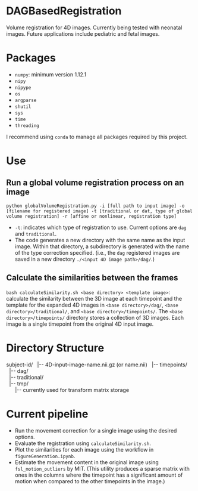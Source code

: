 # DAGBasedRegistration
Volume registration for 4D images. Currently being tested with neonatal images. Future applications include pediatric and fetal images.

# Packages

- `numpy`: minimum version 1.12.1
- `nipy`
- `nipype`
- `os`
- `argparse`
- `shutil`
- `sys`
- `time`
- `threading`


I recommend using `conda` to manage all packages required by this project.

# Use

## Run a global volume registration process on an image

`python globalVolumeRegistration.py -i [full path to input image] -o [filename for registered image] -t [traditional or dat, type of global volume registration] -r [affine or nonlinear, registration type]`

- `-t`: indicates which type of registration to use. Current options are `dag` and `traditional`.
- The code generates a new directory with the same name as the input image. Within that directory, a subdirectory is generated with the name of the type correction specified. (i.e., the `dag` registered images are saved in a new directory `./<input 4D image path>/dag/`.)

## Calculate the similarities between the frames

`bash calculateSimilarity.sh <base directory> <template image>`: calculate the similarity between the 3D image at each timepoint and the template for the expanded 4D images in `<base directory>/dag/`, `<base directory>/traditional/`, and `<base directory>/timepoints/`. The `<base directory>/timepoints/` directory stores a collection of 3D images. Each image is a single timepoint from the original 4D input image.

# Directory Structure
 
subject-id/
&nbsp;&nbsp;|-- 4D-input-image-name.nii.gz (or name.nii)
&nbsp;&nbsp;|-- timepoints/  
&nbsp;&nbsp;|-- dag/  
&nbsp;&nbsp;|-- traditional/  
&nbsp;&nbsp;|-- tmp/  
&nbsp;&nbsp;&nbsp;&nbsp;&nbsp;&nbsp;|-- currently used for transform matrix storage

# Current pipeline

- Run the movement correction for a single image using the desired options. 
- Evaluate the registration using `calculateSimilarity.sh`.
- Plot the similarities for each image using the workflow in `figureGeneration.ipynb`.
- Estimate the movement content in the original image using `fsl_motion_outliers` by MIT. (This utility produces a sparse matrix with ones in the columns where the timepoint has a significant amount of motion when compared to the other timepoints in the image.)
